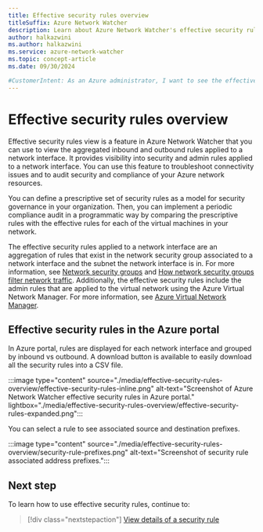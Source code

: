 ```yaml
---
title: Effective security rules overview
titleSuffix: Azure Network Watcher
description: Learn about Azure Network Watcher's effective security rules feature, which provides visibility into security and admin rules applied to a network interface.
author: halkazwini
ms.author: halkazwini
ms.service: azure-network-watcher
ms.topic: concept-article
ms.date: 09/30/2024

#CustomerIntent: As an Azure administrator, I want to see the effective security rules applied to an Azure virtual machine (VM) instead of checking each network security group that applies to the VM.
---
```


# Effective security rules overview

Effective security rules view is a feature in Azure Network Watcher that you can use to view the aggregated inbound and outbound rules applied to a network interface. It provides visibility into security and admin rules applied to a network interface. You can use this feature to troubleshoot connectivity issues and to audit security and compliance of your Azure network resources.

You can define a prescriptive set of security rules as a model for security governance in your organization. Then, you can implement a periodic compliance audit in a programmatic way by comparing the prescriptive rules with the effective rules for each of the virtual machines in your network.

The effective security rules applied to a network interface are an aggregation of rules that exist in the network security group associated to a network interface and the subnet the network interface is in. For more information, see [Network security groups](../virtual-network/network-security-groups-overview.md?toc=%2Fazure%2Fnetwork-watcher%2Ftoc.json) and [How network security groups filter network traffic](../virtual-network/network-security-group-how-it-works.md?toc=%2Fazure%2Fnetwork-watcher%2Ftoc.json). Additionally, the effective security rules include the admin rules that are applied to the virtual network using the Azure Virtual Network Manager. For more information, see [Azure Virtual Network Manager](../virtual-network-manager/overview.md?toc=%2Fazure%2Fnetwork-watcher%2Ftoc.json).

## Effective security rules in the Azure portal

In Azure portal, rules are displayed for each network interface and grouped by inbound vs outbound. A download button is available to easily download all the security rules into a CSV file.

:::image type="content" source="./media/effective-security-rules-overview/effective-security-rules-inline.png" alt-text="Screenshot of Azure Network Watcher effective security rules in Azure portal." lightbox="./media/effective-security-rules-overview/effective-security-rules-expanded.png":::

You can select a rule to see associated source and destination prefixes.

:::image type="content" source="./media/effective-security-rules-overview/security-rule-prefixes.png" alt-text="Screenshot of security rule associated address prefixes.":::

## Next step

To learn how to use effective security rules, continue to:

> [!div class="nextstepaction"]
> [View details of a security rule](diagnose-vm-network-traffic-filtering-problem.md#view-details-of-a-security-rule)
